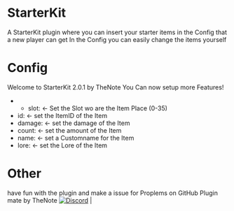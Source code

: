 # StarterKit
A StarterKit plugin where you can insert your starter items in the Config that a new player can get
In the Config you can easily change the items yourself

# Config

Welcome to StarterKit 2.0.1 by TheNote
You Can now setup more Features!

 * - slot: <- Set the Slot wo are the Item Place (0-35)
 *   id: <- set the ItemID of the Item
 *   damage: <- set the damage of the Item
 *   count: <- set the amount of the Item
 *   name: <- set a Customname for the Item
 *   lore: <- set the Lore of the Item
    
# Other

have fun with the plugin and make a issue for Proplems on GitHub
Plugin mate by TheNote
[![Discord](https://img.shields.io/discord/427472879072968714.svg?style=flat-square&label=discord&colorB=7289da)](https://discord.gg/XwXKuvy) |<br>

